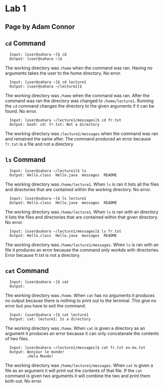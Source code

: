 # Lab 1
## Page by Adam Connor

## `cd` Command

```
  Input: [user@sahara ~]$ cd
  Output: [user@sahara ~]$
```
The working directory was `/home` when the command was ran. Having no arguments takes the user to the home directory. No error.

```
  Input: [user@sahara ~]$ cd lecture1
  Output: [user@sahara ~/lecture1]$ 
```
The working directory was `/home` when the command was ran. After the command was ran the directory was changed to `/home/lecture1`. Running the `cd`
command changes the directory to the given arguments if it can be found. No error.

```
  Input: [user@sahara ~/lecture1/messages]$ cd fr.txt
  Output: bash: cd: fr.txt: Not a directory
```
The working directory was `/lecture1/messages` when the command was ran and remained the same after. 
The command produced an error because `fr.txt` is a file and not a directory

## `ls` Command

```
  Input: [user@sahara ~/lecture1]$ ls
  Output: Hello.class  Hello.java  messages  README
```
The working directory was `/home/lecture1`. When `ls` is ran it lists all the files and directories that are contained within the working directory.
No error.

```
  Input: [user@sahara ~]$ ls lecture1
  Output: Hello.class  Hello.java  messages  README
```
The working directory was `/home/lecture1`. When `ls` is ran with an directory it lists the files and directories that are contained within that given
directory. No error.

```
  Input: [user@sahara ~/lecture1/messages]$ ls fr.txt
  Output: Hello.class  Hello.java  messages  README
```
The working directory was `/home/lecture1/messages`. When `ls` is ran with an file it produces an error because the command only workds
with directories. Error because fr.txt is not a directory.


## `cat` Command


```
  Input: [user@sahara ~]$ cat
  Output:
```
The working directory was `/home`. When `cat` has no arguments it produces no output because there is nothing to print out to the terminal. This give no error but you have to exit the 
command.

```
  Input: [user@sahara ~]$ cat lecture1
  Output: cat: lecture1: Is a directory
```
The working directory was `/home`. When `cat` is given a directory as an argument it produces an error because it can only concatanate the contents of two files.

```
  Input: [user@sahara ~/lecture1/messages]$ cat fr.txt es-mx.txt
  Output: Bonjour le monde!
          ¡Hola Mundo!
```
The working directory was `/home/lecture1/messages`. When `cat` is given a file as an argument it will print out the contents of that file. If the `cat` command is given two arguments
it will combine the two and print them both out. No error.

